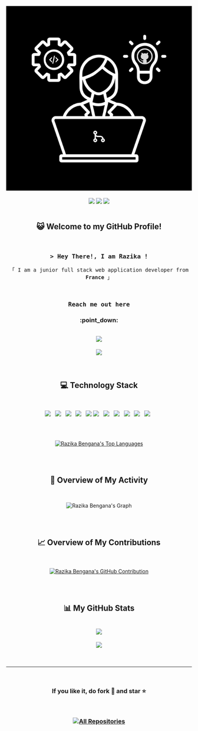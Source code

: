 <div align="center">

<img src="README-banner/banner.png" alt="Banner Image" width="300%" height="500">

<br>
<br>

<img src="https://badges.pufler.dev/visits/RazikaBengana/RazikaBengana"/>
<img src="https://badges.pufler.dev/repos/RazikaBengana"/>
<img src="https://badges.pufler.dev/commits/yearly/RazikaBengana"/>

</div>

<br>

<!-- ------------------------------------------------------------------------------------------------- -->

<div align="center">

## :smiley_cat: Welcome to my GitHub Profile!

<br>

### <samp>&gt; Hey There!, I am Razika ! </samp>

<samp>「 I am a junior full stack web application developer from <b>France</b> 」</samp>

<br>

### <samp> Reach me out here </samp>

<h3>:point_down:</h3>

<br>

<a href="https://fr.linkedin.com/in/razika-bengana">
    <img src="https://img.shields.io/badge/razikabengana-blue?style=flat-square&logo=Linkedin&logoColor=white"/>
</a> <br> <br>

<a href="https://medium.com/@razika28">
    <img src="https://img.shields.io/badge/Medium-brown?style=flat-square&logo=Medium&logoColor=white"/>
</a>

</div>

<br>
<br>

<!-- ------------------------------------------------------------------------------------------------- -->

<div align="center">

## :computer: Technology Stack

<br>

<img src="https://img.shields.io/badge/HTML5-E34F26?style=for-the-badge&labelColor=black&logo=html5&logoColor=E34F26"/> &nbsp;
<img src="https://img.shields.io/badge/CSS3-2965F1?style=for-the-badge&labelColor=black&logo=css3&logoColor=2965F1"/> &nbsp;
<img src="https://img.shields.io/badge/C-394EBB?style=for-the-badge&labelColor=black&logo=c&logoColor=394EBB"/> &nbsp;
<img src="https://img.shields.io/badge/Python-289CB6?style=for-the-badge&labelColor=black&logo=python&logoColor=289CB6"/> &nbsp;
<img src="https://img.shields.io/badge/JavaScript-FFC733?style=for-the-badge&labelColor=black&logo=javascript&logoColor=FFC733"/>
<img src="https://img.shields.io/badge/Ruby-CC342D?style=for-the-badge&labelColor=black&logo=ruby&logoColor=CC342D"/> &nbsp;
<img src="https://img.shields.io/badge/Solidity-686F73?style=for-the-badge&labelColor=black&logo=solidity&logoColor=686F73"/> &nbsp;
<img src="https://img.shields.io/badge/Go-00ADD8?style=for-the-badge&labelColor=black&logo=go&logoColor=00ADD8"/> &nbsp;
<img src="https://img.shields.io/badge/TypeScript-005A9C?style=for-the-badge&labelColor=black&logo=typescript&logoColor=005A9C"/> &nbsp;
<img src="https://img.shields.io/badge/Shell_Script-4EAA25?style=for-the-badge&labelColor=black&logo=gnubash&logoColor=4EAA25"/> &nbsp;
<img src="https://img.shields.io/badge/SQL-2894E3?style=for-the-badge&labelColor=black&logo=databricks&logoColor=2894E3"/> &nbsp;

<br>
<br>

<a href="https://github.com/RazikaBengana"><img alt="Razika Bengana's Top Languages" src="https://denvercoder1-github-readme-stats.vercel.app/api/top-langs/?username=RazikaBengana&langs_count=8&layout=compact&theme=react&border_color=7F3FBF&bg_color=0D1117&title_color=F85D7F&icon_color=F8D866" height="192px" width="49.5%"/></a>

</div>

<br>
<br>

<!-- ------------------------------------------------------------------------------------------------- -->

<div align="center">

## :rocket: Overview of My Activity

<br>

![Razika Bengana's Graph](https://github-readme-activity-graph.vercel.app/graph?username=RazikaBengana&custom_title=Razika%20Bengana's%20GitHub%20Activity%20Graph&bg_color=0D1117&color=7F3FBF&line=7F3FBF&point=7F3FBF&area_color=FFFFFF&title_color=FFFFFF&area=true)

</div>

<br>
<br>

<!-- ------------------------------------------------------------------------------------------------- -->

<div align="center">

## :chart_with_upwards_trend: Overview of My Contributions

<br>

<a href="https://github.com/RazikaBengana"><img src="https://github-profile-summary-cards.vercel.app/api/cards/profile-details?username=RazikaBengana&theme=radical" alt="Razika Bengana's GitHub Contribution"/></a>

</div>

<br>
<br>

<!-- ------------------------------------------------------------------------------------------------- -->

<div align="center">

## :bar_chart: My GitHub Stats

<br>

<img src="https://github-readme-stats.vercel.app/api?username=RazikaBengana&show_icons=true&theme=radical&line_height=27">
<br>
<br>
<img src="https://github-readme-streak-stats.herokuapp.com/?user=RazikaBengana&show_icons=true&locale=en&layout=compact&theme=radical&line_height=0"/>

</div>

<br>
<br>

<hr>

<!-- ------------------------------------------------------------------------------------------------- -->

<div align="center">

<br>

### If you like it, do fork 🍴 and star ⭐

<br>

### <a href="https://github.com/RazikaBengana?tab=repositories" target="_blank"><img alt="All Repositories" title="All Repositories" src="https://img.shields.io/badge/-All%20Repos-2962FF?style=for-the-badge&logo=koding&logoColor=white"/></a>

</div>

<br>